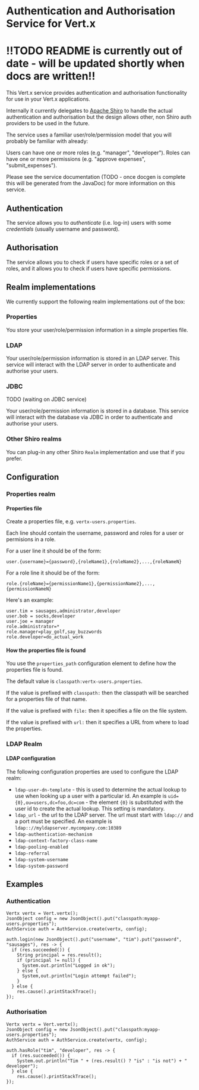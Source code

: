 # Authentication and Authorisation Service for Vert.x

# !!TODO README is currently out of date - will be updated shortly when docs are written!!

This Vert.x service provides authentication and authorisation functionality for use in your Vert.x applications.

Internally it currently delegates to [Apache Shiro](http://shiro.apache.org/) to handle the actual authentication and
authorisation but the design allows other, non Shiro auth providers to be used in the future.

The service uses a familiar user/role/permission model that you will probably be familiar with already:

Users can have one or more roles (e.g. "manager", "developer"). Roles can have one or more permissions (e.g.
"approve expenses", "submit_expenses").

Please see the service documentation (TODO - once docgen is complete this will be generated from the JavaDoc) for more 
information on this service.

## Authentication

The service allows you to *authenticate* (i.e. log-in) users with some *credentials* (usually username and password).

## Authorisation

The service allows you to check if users have specific roles or a set of roles, and it allows you to check if users
have specific permissions.

## Realm implementations

We currently support the following realm implementations out of the box:

### Properties

You store your user/role/permission information in a simple properties file.

### LDAP

Your user/role/permission information is stored in an LDAP server. This service will interact with the LDAP server
in order to authenticate and authorise your users.

### JDBC

TODO (waiting on JDBC service)

Your user/role/permission information is stored in a database. This service will interact with the database via JDBC
in order to authenticate and authorise your users.

### Other Shiro realms

You can plug-in any other Shiro `Realm` implementation and use that if you prefer.

## Configuration

### Properties realm

#### Properties file

Create a properties file, e.g. `vertx-users.properties`.

Each line should contain the username, password and roles for a user or permisions in a role.

For a user line it should be of the form:

    user.{username}={password},{roleName1},{roleName2},...,{roleNameN}
    
For a role line it should be of the form:
    
    role.{roleName}={permissionName1},{permissionName2},...,{permissionNameN}


Here's an example:

    user.tim = sausages,administrator,developer
    user.bob = socks,developer
    user.joe = manager
    role.administrator=*
    role.manager=play_golf,say_buzzwords
    role.developer=do_actual_work
    
#### How the properties file is found

You use the `properties_path` configuration element to define how the properties file is found.

The default value is `classpath:vertx-users.properties`.

If the value is prefixed with `classpath:` then the classpath will be searched for a properties file of that name.

If the value is prefixed with `file:` then it specifies a file on the file system.

If the value is prefixed with `url:` then it specifies a URL from where to load the properties.

### LDAP Realm

#### LDAP configuration

The following configuration properties are used to configure the LDAP realm:

* `ldap-user-dn-template` - this is used to determine the actual lookup to use when looking up a user with a particular
id. An example is `uid={0},ou=users,dc=foo,dc=com` - the element `{0}` is substituted with the user id to create the
actual lookup. This setting is mandatory.
* `ldap_url` - the url to the LDAP server. The url must start with `ldap://` and a port must be specified.
An example is `ldap:://myldapserver.mycompany.com:10389`
* `ldap-authentication-mechanism`
* `ldap-context-factory-class-name`
* `ldap-pooling-enabled`
* `ldap-referral`
* `ldap-system-username`
* `ldap-system-password`

## Examples

### Authentication
 
    Vertx vertx = Vert.vertx();
    JsonObject config = new JsonObject().put("classpath:myapp-users.properties");
    AuthService auth = AuthService.create(vertx, config);
    
    auth.login(new JsonObject().put("username", "tim").put("password", "sausages"), res -> {
      if (res.succeeded()) {
        String principal = res.result();
        if (principal != null) {
          System.out.println("Logged in ok");          
        } else {
          System,out.println("Login attempt failed");
        }
      } else {
        res.cause().printStackTrace();
    });
    
### Authorisation
  
    Vertx vertx = Vert.vertx();
    JsonObject config = new JsonObject().put("classpath:myapp-users.properties");
    AuthService auth = AuthService.create(vertx, config);
    
    auth.hasRole("tim", "developer", res -> {
      if (res.succeeded()) {
        System.out.println("Tim " + (res.result() ? "is" : "is not") + " developer");
      } else {
        res.cause().printStackTrace();
    });  
      

